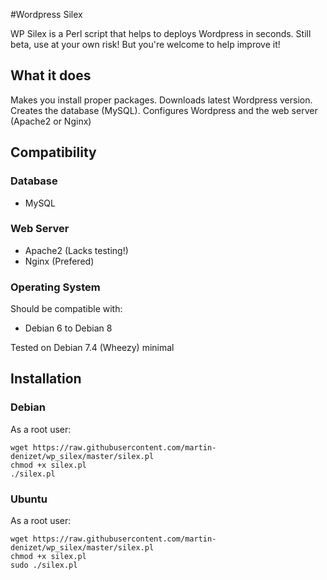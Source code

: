 #Wordpress Silex

WP Silex is a Perl script that helps to deploys Wordpress in seconds.
Still beta, use at your own risk! But you're welcome to help improve it!

## What it does

Makes you install proper packages.
Downloads latest Wordpress version.
Creates the database (MySQL).
Configures Wordpress and the web server (Apache2 or Nginx)

## Compatibility

### Database

* MySQL

### Web Server

* Apache2 (Lacks testing!)
* Nginx (Prefered)

### Operating System

Should be compatible with:
* Debian 6 to Debian 8

Tested on Debian 7.4 (Wheezy) minimal

## Installation

### Debian

As a root user:

```
wget https://raw.githubusercontent.com/martin-denizet/wp_silex/master/silex.pl
chmod +x silex.pl
./silex.pl
```

### Ubuntu

As a root user:

```
wget https://raw.githubusercontent.com/martin-denizet/wp_silex/master/silex.pl
chmod +x silex.pl
sudo ./silex.pl
```